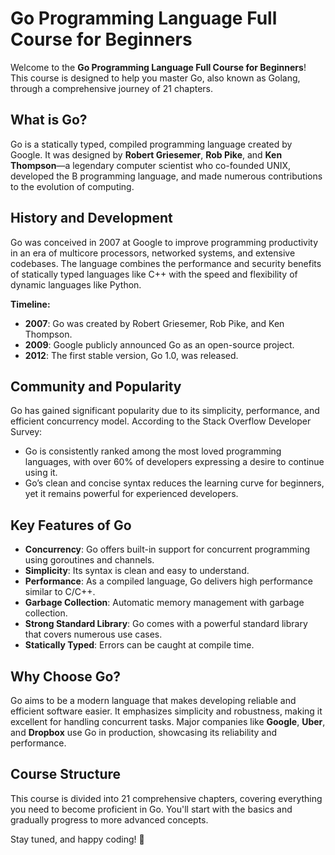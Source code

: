 # Go Programming Language Full Course for Beginners

Welcome to the **Go Programming Language Full Course for Beginners**! This course is designed to help you master Go, also known as Golang, through a comprehensive journey of 21 chapters.

## What is Go?
Go is a statically typed, compiled programming language created by Google. It was designed by **Robert Griesemer**, **Rob Pike**, and **Ken Thompson**—a legendary computer scientist who co-founded UNIX, developed the B programming language, and made numerous contributions to the evolution of computing.

## History and Development
Go was conceived in 2007 at Google to improve programming productivity in an era of multicore processors, networked systems, and extensive codebases. The language combines the performance and security benefits of statically typed languages like C++ with the speed and flexibility of dynamic languages like Python.

**Timeline:**
- **2007**: Go was created by Robert Griesemer, Rob Pike, and Ken Thompson.
- **2009**: Google publicly announced Go as an open-source project.
- **2012**: The first stable version, Go 1.0, was released.

## Community and Popularity
Go has gained significant popularity due to its simplicity, performance, and efficient concurrency model. According to the Stack Overflow Developer Survey:
- Go is consistently ranked among the most loved programming languages, with over 60% of developers expressing a desire to continue using it.
- Go’s clean and concise syntax reduces the learning curve for beginners, yet it remains powerful for experienced developers.

## Key Features of Go
- **Concurrency**: Go offers built-in support for concurrent programming using goroutines and channels.
- **Simplicity**: Its syntax is clean and easy to understand.
- **Performance**: As a compiled language, Go delivers high performance similar to C/C++.
- **Garbage Collection**: Automatic memory management with garbage collection.
- **Strong Standard Library**: Go comes with a powerful standard library that covers numerous use cases.
- **Statically Typed**: Errors can be caught at compile time.


## Why Choose Go?
Go aims to be a modern language that makes developing reliable and efficient software easier. It emphasizes simplicity and robustness, making it excellent for handling concurrent tasks. Major companies like **Google**, **Uber**, and **Dropbox** use Go in production, showcasing its reliability and performance.



## Course Structure
This course is divided into 21 comprehensive chapters, covering everything you need to become proficient in Go. You'll start with the basics and gradually progress to more advanced concepts.

Stay tuned, and happy coding! 🎉
